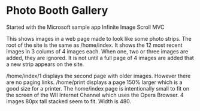 Photo Booth Gallery
=================

Started with the Microsoft sample app Infinite Image Scroll MVC

This shows images in a web page made to look like some photo strips. 
The root of the site is the same as /home/index. It shows the 12 most recent images in 3 colums of 4 images each. 
When one, two or three images are added, they are ignored. It is not until a full page of 4 images are added that a new strip appears on the site. 

/home/index/1 displays the second page with older images. However there are no paging links. 
/home/print displays a page 150% larger which is a good size for a printer. The home/index page is intentionally small to fit on the screen of the WII Internet Channel which uses the Opera Browser. 4 images 80px tall stacked seem to fit. Width is 480.
